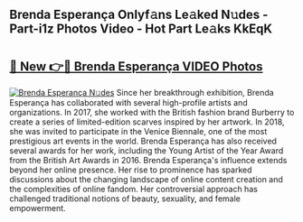 ## Brenda Esperança Onlyf𝚊ns Le𝚊ked N𝚞des - Part-i1z Photos Video - Hot Part Le𝚊ks KkEqK

# <h2><a href="http://ab92009.deff.icu/?id=Brenda+Esperan%c3%a7a">🔗 New 👉🔴 Brenda Esperança VIDEO Photos</a></h2>

[![Brenda Esperança N𝚞des](https://i.imgur.com/rIISA9y.gif)](http://ab92009.deff.icu/?id=Brenda+Esperan%c3%a7a)
Since her breakthrough exhibition, Brenda Esperança has collaborated with several high-profile artists and organizations. In 2017, she worked with the British fashion brand Burberry to create a series of limited-edition scarves inspired by her artwork. In 2018, she was invited to participate in the Venice Biennale, one of the most prestigious art events in the world. Brenda Esperança has also received several awards for her work, including the Young Artist of the Year Award from the British Art Awards in 2016. Brenda Esperança's influence extends beyond her online presence. Her rise to prominence has sparked discussions about the changing landscape of online content creation and the complexities of online fandom. Her controversial approach has challenged traditional notions of beauty, sexuality, and female empowerment.
